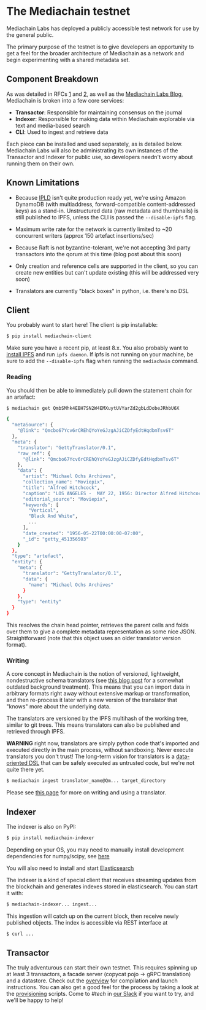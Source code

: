 # The Mediachain testnet

Mediachain Labs has deployed a publicly accessible test network for use by the
general public.

The primary purpose of the testnet is to give developers an opportunity to
get a feel for the broader architecture of Mediachain as a network and begin
experimenting with a shared metadata set.

## Component Breakdown

As was detailed in RFCs
[1](https://github.com/mediachain/mediachain/blob/master/rfc/mediachain-rfc-1.md)
and
[2](https://github.com/mediachain/mediachain/blob/master/rfc/mediachain-rfc-2.md),
as well as the [Mediachain Labs Blog](http://blog.mediachain.io/), Mediachain is
broken into a few core services:

- **Transactor**: Responsible for maintaining consensus on the journal
- **Indexer**: Responsible for making data within Mediachain explorable via text
  and media-based search
- **CLI**: Used to ingest and retrieve data

Each piece can be installed and used separately, as is detailed below.
Mediachain Labs will also be administrating its own instances of the Transactor
and Indexer for public use, so developers needn't worry about running them on
their own.

## Known Limitations

* Because [IPLD](https://github.com/ipfs/go-ipld) isn't quite production ready yet,
  we're using Amazon DynamoDB (with multiaddress, forward-compatible content-addressed keys)
  as a stand-in. Unstructured data (raw metadata and thumbnails) is still published to IPFS,
   unless the CLI is passed the `--disable-ipfs` flag.

* Maximum write rate for the network is currently limited to ~20 concurrent writers
  (approx 150 artefact insertions/sec)

* Because Raft is not byzantine-tolerant, we're not accepting 3rd party transactors
  into the qorum at this time (blog post about this soon)

* Only creation and reference cells are supported in the client, so you can create new entities but can't update
  existing (this will be addressed very soon)

* Translators are currently "black boxes" in python, i.e. there's no DSL


## Client

You probably want to start here! The client is pip installable:

```bash
$ pip install mediachain-client
```

Make sure you have a recent pip, at least 8.x. You also probably want to [install IPFS](https://ipfs.io/docs/install/) and
run `ipfs daemon`.  If ipfs is not running on your machine, be sure to add the `--disable-ipfs` flag when running the `mediachain` command.

### Reading

You should then be able to immediately pull down the statement chain for an artefact:

```bash
$ mediachain get QmbSMhk4EBH7SN2W4EMXuytUVYarZd2gbLdDobeJRhbU6X

{
  "metaSource": {
    "@link": "Qmcbo67Ycv6rCREhQYoYeGJzgAJiCZDfyEdtHqdbmTsv6T"
  },
  "meta": {
    "translator": "GettyTranslator/0.1",
    "raw_ref": {
      "@link": "Qmcbo67Ycv6rCREhQYoYeGJzgAJiCZDfyEdtHqdbmTsv6T"
    },
    "data": {
      "artist": "Michael Ochs Archives",
      "collection_name": "Moviepix",
      "title": "Alfred Hitchcock",
      "caption": "LOS ANGELES -  MAY 22, 1956: Director Alfred Hitchcock with actor Jimmy Stewart and actress Doris Day at the premier of 'The Man Who Knew Too Much' in Los Angeles, California. (Photo by Earl Leaf/Michael Ochs Archives/Getty Images)",
      "editorial_source": "Moviepix",
      "keywords": [
        "Vertical",
        "Black And White",
        ...
      ],
      "date_created": "1956-05-22T00:00:00-07:00",
      "_id": "getty_451356503"
    }
  },
  "type": "artefact",
  "entity": {
    "meta": {
      "translator": "GettyTranslator/0.1",
      "data": {
        "name": "Michael Ochs Archives"
      }
    },
    "type": "entity"
  }
}
```

This resolves the chain head pointer, retrieves the parent cells and folds over them to give a complete
metadata representation as some nice JSON. Straightforward (note that this object uses an older translator version format).

### Writing

A core concept in Mediachain is the notion of versioned, lightweight, nondestructive schema translators
(see [this blog post](https://blog.mediachain.io/mediachain-developer-update-supplemental-translators-6abe3707030a#.260jpzr5c) for a somewhat outdated background treatment). This means that you can import data in arbitrary formats right away
without extensive markup or transformation, and then re-process it later with a new version of the translator that
"knows" more about the underlying data.

The translators are versioned by the IPFS multihash of the working tree, similar to git trees. This means translators can also be published and retrieved through IPFS.

**WARNING** right now, translators are simply python code that's imported and executed directly in the main process, without sandboxing. Never execute translators you don't trust! The long-term vision for translators is a [data-oriented DSL](https://github.com/mediachain/mediachain-client/issues/70) that can be safely executed as untrusted code, but we're not quite there yet.

```bash
$ mediachain ingest translator_name@Qm... target_directory
```

Please see [this page](...) for more on writing and using a translator.

## Indexer

The indexer is also on PyPI:

```bash
$ pip install mediachain-indexer
```

Depending on your OS, you may need to manually install development dependencies for numpy/scipy, see [here](https://www.scipy.org/install.html)

You will also need to install and start [Elasticsearch](https://www.elastic.co/downloads/elasticsearch)

The indexer is a kind of special client that receives streaming updates from the blockchain and generates
indexes stored in elasticsearch. You can start it with:

```bash
$ mediachain-indexer... ingest...
```

This ingestion will catch up on the current block, then receive newly published objects. The index is
accessible via REST interface at

```bash
$ curl ...
```

## Transactor

The truly adventurous can start their own testnet. This requires spinning up at least 3 transactors,
a facade server (copycat pojo -> gRPC translation) and a datastore. Check out the [overview](selfhosting.md)
for compilation and launch instructions.  You can also get a good feel for the process by
taking a look at the [provisioning](https://github.com/mediachain/mediachain/tree/release-0.1.0/provisioning/playbooks)
scripts.  Come to _#tech_ in [our Slack](//slack.mediachain.io) if you want to try, and we'll be happy to help!


